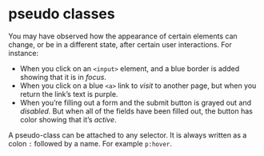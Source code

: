 # pseudo classes

You may have observed how the appearance of certain elements can change, or be in a different state, after certain user interactions. For instance:

- When you click on an `<input>` element, and a blue border is added showing that it is in *focus*.
- When you click on a blue `<a>` link to *visit* to another page, but when you return the link’s text is purple.
- When you’re filling out a form and the submit button is grayed out and *disabled*. But when all of the fields have been filled out, the button has color showing that it’s *active*.

A pseudo-class can be attached to any selector. It is always written as a colon `:` followed by a name. For example `p:hover`.